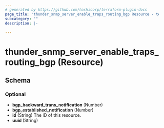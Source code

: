```yaml
---
# generated by https://github.com/hashicorp/terraform-plugin-docs
page_title: "thunder_snmp_server_enable_traps_routing_bgp Resource - terraform-provider-thunder"
subcategory: ""
description: |-
  
---
```


# thunder_snmp_server_enable_traps_routing_bgp (Resource)





<!-- schema generated by tfplugindocs -->
## Schema

### Optional

- **bgp_backward_trans_notification** (Number)
- **bgp_established_notification** (Number)
- **id** (String) The ID of this resource.
- **uuid** (String)


